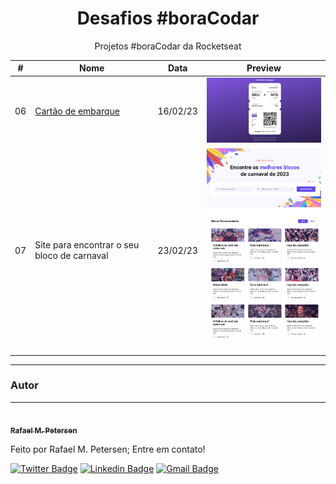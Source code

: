 <h1 align="center">  Desafios #boraCodar  </h1>

<p align="center">Projetos #boraCodar da Rocketseat</p>

<table>
    <thead>
        <tr>
            <th>#</th>
            <th>Nome</th>
            <th>Data</th>
            <th>Preview</th>
        </tr>
    </thead>
    <tbody>
        <!-- <tr>
            <td>01</td>
            <td>Music Player</td>
            <td>11/01/23</td>
            <td><a href="01">🔗</a></td>
        </tr>
        <tr>
            <td>02</td>
            <td>Product Card</td>
            <td>18/01/23</td>
            <td><a href="02">🔗</a></td>
        </tr>
        <tr>
            <td>03</td>
            <td>Botões e Cursores</td>
            <td>25/01/23</td>
            <td><a href="03">🔗</a></td>
        </tr>
        <tr>
            <td>04</td>
            <td>Chat</td>
            <td>01/02/23</td>
            <td><a href="04">🔗</a></td>
        </tr>
        <tr>
            <td>05</td>
            <td>Calculadora</td>
            <td>08/02/23</td>
            <td><a href="05">🔗</a></td>
        </tr> -->
         <tr>
            <td>06</td>
            <td><a href="06">Cartão de embarque</a></td>
            <td>16/02/23</td>
            <td align="center"><a href="06"><img width="300px" src="06/.github/preview.png"/></a></td>
        </tr>
        <tr>
            <td>07</td>
            <td>Site para encontrar o seu bloco de carnaval </td>
            <td>23/02/23</td>
            <td align="center"><a href="07"><img width="300px" src="07/.github/preview.png"/></a></td>
        </tr>
    </tbody>
</table>

---

### Autor

---

<a href="https://www.linkedin.com/in/rafael-petersen-ab827a14a/">
 <img style="border-radius: 50%;" src="https://github.com/rmpetersen86.png?size=100" width="100px; rounded" alt=""/>
 <br />
 <sub><b>Rafael M. Petersen</b></sub></a> <!-- <a href="https://www.linkedin.com/in/rafael-petersen-ab827a14a/" title="RMPetersen"></a> -->

Feito por Rafael M. Petersen; Entre em contato!

[![Twitter Badge](https://img.shields.io/badge/-@rafaelpetersen1-1ca0f1?style=flat-square&labelColor=1ca0f1&logo=twitter&logoColor=white&link=https://twitter.com/rafaelpetersen1)](https://twitter.com/rafaelpetersen1) [![Linkedin Badge](https://img.shields.io/badge/-Rafael-blue?style=flat-square&logo=Linkedin&logoColor=white&link=www.linkedin.com/in/rafael-petersen-ab827a14a)](www.linkedin.com/in/rafael-petersen-ab827a14a)
[![Gmail Badge](https://img.shields.io/badge/-rafael.petersen86@gmail.com-c14438?style=flat-square&logo=Gmail&logoColor=white&link=mailto:rafael.petersen86@gmail.com)](mailto:rafael.petersen86@gmail.com)
